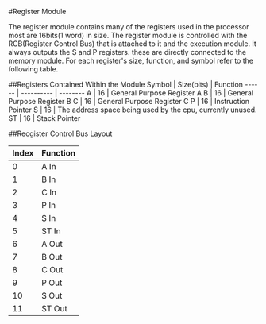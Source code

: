 #Register Module

The register module contains many of the registers used in the processor most are 16bits(1 word) in size. The register module is controlled with the RCB(Register Control Bus) that is attached to it and the execution module. It always outputs the S and P registers. these are directly connected to the memory module. For each register's size, function, and symbol refer to the following table.

##Registers Contained Within the Module
Symbol | Size(bits) | Function
------ | ---------- | --------
A | 16 | General Purpose Register A
B | 16 | General Purpose Register B
C | 16 | General Purpose Register C
P | 16 | Instruction Pointer
S | 16 | The address space being used by the cpu, currently unused.
ST | 16 | Stack Pointer

##Recgister Control Bus Layout

Index | Function
----- | --------
0 | A In
1 | B In
2 | C In
3 | P In
4 | S In
5 | ST In
6 | A Out
7 | B Out
8 | C Out
9 | P Out
10 | S Out
11 | ST Out

